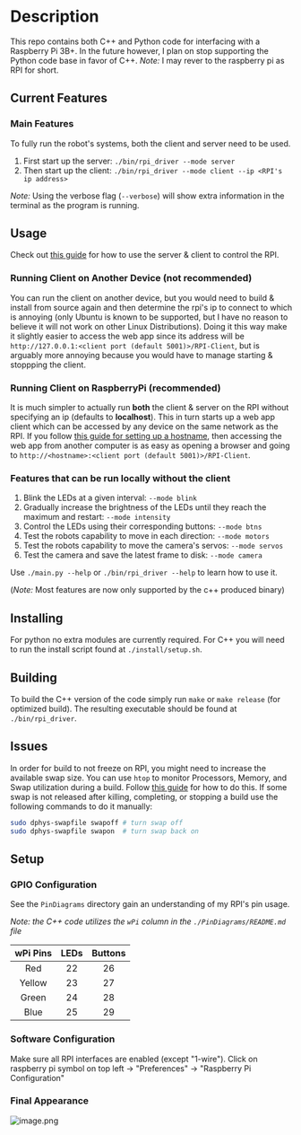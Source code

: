 # Description

This repo contains both C++ and Python code for interfacing with a Raspberry Pi 3B+.
In the future however, I plan on stop supporting the Python code base in favor of C++.
_Note:_ I may rever to the raspberry pi as RPI for short.

## Current Features 

### Main Features

To fully run the robot's systems, both the client and server need to be used.

1. First start up the server: `./bin/rpi_driver --mode server`
2. Then start up the client: `./bin/rpi_driver --mode client --ip <RPI's ip address>`

_Note:_ Using the verbose flag (`--verbose`) will show extra information in the terminal as the program is running.

## Usage

Check out [this guide](https://github.com/NRizzoInc/RaspberryPi/wiki) for how to use the server & client to control the RPI.

### Running Client on Another Device (not recommended)

You can run the client on another device, but you would need to build & install from source again and then determine the rpi's ip to connect to which is annoying (only Ubuntu is known to be supported, but I have no reason to believe it will not work on other Linux Distributions). Doing it this way make it slightly easier to access the web app since its address will be `http://127.0.0.1:<client port (default 5001)>/RPI-Client`, but is arguably more annoying because you would have to manage starting & stoppping the client.

### Running Client on RaspberryPi (recommended)

It is much simpler to actually run **both** the client & server on the RPI without specifying an ip (defaults to **localhost**). This in turn starts up a web app client which can be accessed by any device on the same network as the RPI. If you follow [this guide for setting up a hostname](https://www.howtogeek.com/167195/how-to-change-your-raspberry-pi-or-other-linux-devices-hostname/), then accessing the web app from another computer is as easy as opening a browser and going to `http://<hostname>:<client port (default 5001)>/RPI-Client`.


### Features that can be run locally without the client

1. Blink the LEDs at a given interval: `--mode blink`
2. Gradually increase the brightness of the LEDs until they reach the maximum and restart: `--mode intensity`
3. Control the LEDs using their corresponding buttons: `--mode btns`
4. Test the robots capability to move in each direction: `--mode motors`
5. Test the robots capability to move the camera's servos: `--mode servos`
6. Test the camera and save the latest frame to disk: `--mode camera`

Use `./main.py --help` or `./bin/rpi_driver --help` to learn how to use it.

(_Note:_ Most features are now only supported by the c++ produced binary)

## Installing

For python no extra modules are currently required.
For C++ you will need to run the install script found at `./install/setup.sh`.

## Building

To build the C++ version of the code simply run `make` or `make release` (for optimized build).
The resulting executable should be found at `./bin/rpi_driver`.

## Issues

In order for build to not freeze on RPI, you might need to increase the available swap size. You can use `htop` to monitor Processors, Memory, and Swap utilization during a build.
Follow [this guide](https://pimylifeup.com/raspberry-pi-swap-file/) for how to do this. If some swap is not released after killing, completing, or stopping a build use the following commands to do it manually:

``` bash
sudo dphys-swapfile swapoff # turn swap off
sudo dphys-swapfile swapon  # turn swap back on
```

## Setup

### GPIO Configuration

See the `PinDiagrams` directory gain an understanding of my RPI's pin usage.

_Note: the C++ code utilizes the `wPi` column in the `./PinDiagrams/README.md` file_

| wPi Pins 	| LEDs 	| Buttons 	|
|:--------:	|:----:	|:-------:	|
|    Red   	|   22  |    26    	|
|  Yellow  	|   23  |    27    	|
|   Green  	|   24  |    28    	|
|   Blue   	|   25  |    29    	|

### Software Configuration

Make sure all RPI interfaces are enabled (except "1-wire").
Click on raspberry pi symbol on top left -> "Preferences" -> "Raspberry Pi Configuration"

### Final Appearance

![image.png](https://images.zenhubusercontent.com/5f0e67368238228fc09554ca/393abaf8-8595-44c4-8e1d-608d4d057b1f)

